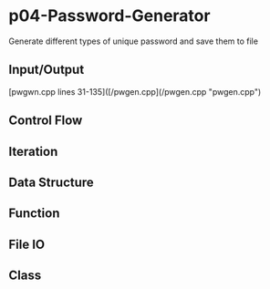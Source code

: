 # p04-Password-Generator
Generate different types of unique password and save them to file

## Input/Output
<p>[pwgwn.cpp lines 31-135]([/pwgen.cpp](/pwgen.cpp "pwgen.cpp")

## Control Flow

## Iteration

## Data Structure

## Function

## File IO

## Class
